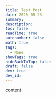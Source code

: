 ```yaml
---
title: Test Post
date: 2025-05-23
summary: 
description: 
toc: false
readTime: true
autonumber: false
math: true
tags:
  - None
showTags: true
hideBackToTop: false
draft: false
dev: true
dev_id:
---
```

content